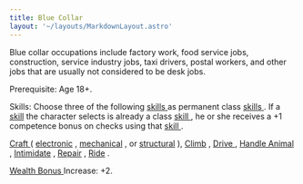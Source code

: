 ```yaml
---
title: Blue Collar
layout: '~/layouts/MarkdownLayout.astro'
---
```

Blue collar occupations include factory work, food service jobs, construction,
service industry jobs, taxi drivers, postal workers, and other jobs that are
usually not considered to be desk jobs.

Prerequisite: Age 18+.

Skills: Choose three of the following [ skills ](/modern.d20.srd/skills/index)
as permanent class [ skills ](/modern.d20.srd/skills/index) . If a [ skill](/modern.d20.srd/skills/index) the character selects is already a class [skill ](/modern.d20.srd/skills/index) , he or she receives a +1 competence
bonus on checks using that [ skill ](/modern.d20.srd/skills/index) .

[ Craft ](/modern.d20.srd/skills/craft) ( [ electronic](/modern.d20.srd/skills/craft.electronic) , [ mechanical](/modern.d20.srd/skills/craft.mechanical) , or [ structural](/modern.d20.srd/skills/craft.structural) ), [ Climb](/modern.d20.srd/skills/climb) , [ Drive ](/modern.d20.srd/skills/drive) , [Handle Animal ](/modern.d20.srd/skills/handle.animal) , [ Intimidate](/modern.d20.srd/skills/intimidate) , [ Repair](/modern.d20.srd/skills/repair) , [ Ride](/modern.d20.srd/skills/sense.motive) .

[ Wealth Bonus ](/modern.d20.srd/wealth/wealth.bonus) Increase: +2.

